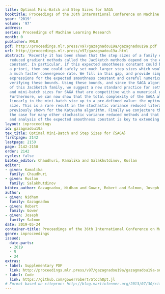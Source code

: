 ```yaml
---
title: Optimal Mini-Batch and Step Sizes for SAGA
booktitle: Proceedings of the 36th International Conference on Machine Learning
year: '2019'
volume: '97'
address: 
series: Proceedings of Machine Learning Research
month: 0
publisher: PMLR
pdf: http://proceedings.mlr.press/v97/gazagnadou19a/gazagnadou19a.pdf
url: http://proceedings.mlr.press/v97/gazagnadou19a.html
abstract: 'Recently it has been shown that the step sizes of a family of variance
  reduced gradient methods called the JacSketch methods depend on the expected smoothness
  constant. In particular, if this expected smoothness constant could be calculated
  a priori, then one could safely set much larger step sizes which would result in
  a much faster convergence rate. We fill in this gap, and provide simple closed form
  expressions for the expected smoothness constant and careful numerical experiments
  verifying these bounds. Using these bounds, and since the SAGA algorithm is part
  of this JacSketch family, we suggest a new standard practice for setting the step
  and mini-batch sizes for SAGA that are competitive with a numerical grid search.
  Furthermore, we can now show that the total complexity of the SAGA algorithm decreases
  linearly in the mini-batch size up to a pre-defined value: the optimal mini-batch
  size. This is a rare result in the stochastic variance reduced literature, only
  previously shown for the Katyusha algorithm. Finally we conjecture that this is
  the case for many other stochastic variance reduced methods and that our bounds
  and analysis of the expected smoothness constant is key to extending these results.'
layout: inproceedings
id: gazagnadou19a
tex_title: Optimal Mini-Batch and Step Sizes for {SAGA}
firstpage: 2142
lastpage: 2150
page: 2142-2150
order: 2142
cycles: false
bibtex_editor: Chaudhuri, Kamalika and Salakhutdinov, Ruslan
editor:
- given: Kamalika
  family: Chaudhuri
- given: Ruslan
  family: Salakhutdinov
bibtex_author: Gazagnadou, Nidham and Gower, Robert and Salmon, Joseph
author:
- given: Nidham
  family: Gazagnadou
- given: Robert
  family: Gower
- given: Joseph
  family: Salmon
date: 2019-05-24
container-title: Proceedings of the 36th International Conference on Machine Learning
genre: inproceedings
issued:
  date-parts:
  - 2019
  - 5
  - 24
extras:
- label: Supplementary PDF
  link: http://proceedings.mlr.press/v97/gazagnadou19a/gazagnadou19a-supp.pdf
- label: Code
  link: https://github.com/gowerrobert/StochOpt.jl
# Format based on citeproc: http://blog.martinfenner.org/2013/07/30/citeproc-yaml-for-bibliographies/
---
```


